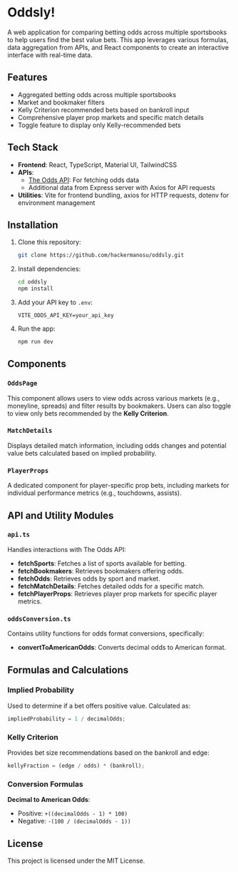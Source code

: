 
# Oddsly!

A web application for comparing betting odds across multiple sportsbooks to help users find the best value bets. This app leverages various formulas, data aggregation from APIs, and React components to create an interactive interface with real-time data.

## Features
- Aggregated betting odds across multiple sportsbooks
- Market and bookmaker filters
- Kelly Criterion recommended bets based on bankroll input
- Comprehensive player prop markets and specific match details
- Toggle feature to display only Kelly-recommended bets

## Tech Stack
- **Frontend**: React, TypeScript, Material UI, TailwindCSS
- **APIs**:
  - [The Odds API](https://the-odds-api.com/): For fetching odds data
  - Additional data from Express server with Axios for API requests
- **Utilities**: Vite for frontend bundling, axios for HTTP requests, dotenv for environment management

## Installation
1. Clone this repository:
   ```bash
   git clone https://github.com/hackermanosu/oddsly.git
   ```
2. Install dependencies:
   ```bash
   cd oddsly
   npm install
   ```
3. Add your API key to `.env`:
   ```plaintext
   VITE_ODDS_API_KEY=your_api_key
   ```
4. Run the app:
   ```bash
   npm run dev
   ```

## Components

### `OddsPage`
This component allows users to view odds across various markets (e.g., moneyline, spreads) and filter results by bookmakers. Users can also toggle to view only bets recommended by the **Kelly Criterion**.

### `MatchDetails`
Displays detailed match information, including odds changes and potential value bets calculated based on implied probability.

### `PlayerProps`
A dedicated component for player-specific prop bets, including markets for individual performance metrics (e.g., touchdowns, assists).

## API and Utility Modules

### `api.ts`
Handles interactions with The Odds API:
- **fetchSports**: Fetches a list of sports available for betting.
- **fetchBookmakers**: Retrieves bookmakers offering odds.
- **fetchOdds**: Retrieves odds by sport and market.
- **fetchMatchDetails**: Fetches detailed odds for a specific match.
- **fetchPlayerProps**: Retrieves player prop markets for specific player metrics.

### `oddsConversion.ts`
Contains utility functions for odds format conversions, specifically:
- **convertToAmericanOdds**: Converts decimal odds to American format.

## Formulas and Calculations

### Implied Probability
Used to determine if a bet offers positive value. Calculated as:
```javascript
impliedProbability = 1 / decimalOdds;
```

### Kelly Criterion
Provides bet size recommendations based on the bankroll and edge:
```javascript
kellyFraction = (edge / odds) * (bankroll);
```

### Conversion Formulas
**Decimal to American Odds**:
- Positive: `+((decimalOdds - 1) * 100)`
- Negative: `-(100 / (decimalOdds - 1))`

## License
This project is licensed under the MIT License.

